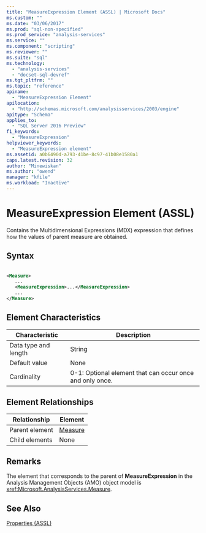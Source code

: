 ```yaml
---
title: "MeasureExpression Element (ASSL) | Microsoft Docs"
ms.custom: ""
ms.date: "03/06/2017"
ms.prod: "sql-non-specified"
ms.prod_service: "analysis-services"
ms.service: ""
ms.component: "scripting"
ms.reviewer: ""
ms.suite: "sql"
ms.technology: 
  - "analysis-services"
  - "docset-sql-devref"
ms.tgt_pltfrm: ""
ms.topic: "reference"
apiname: 
  - "MeasureExpression Element"
apilocation: 
  - "http://schemas.microsoft.com/analysisservices/2003/engine"
apitype: "Schema"
applies_to: 
  - "SQL Server 2016 Preview"
f1_keywords: 
  - "MeasureExpression"
helpviewer_keywords: 
  - "MeasureExpression element"
ms.assetid: a0b6490d-a793-41be-8c97-41b08e1580a1
caps.latest.revision: 32
author: "Minewiskan"
ms.author: "owend"
manager: "kfile"
ms.workload: "Inactive"
---
```

# MeasureExpression Element (ASSL)
  Contains the Multidimensional Expressions (MDX) expression that defines how the values of parent measure are obtained.  
  
## Syntax  
  
```xml  
  
<Measure>  
   ...  
   <MeasureExpression>...</MeasureExpression>  
   ...  
</Measure>  
```  
  
## Element Characteristics  
  
|Characteristic|Description|  
|--------------------|-----------------|  
|Data type and length|String|  
|Default value|None|  
|Cardinality|0-1: Optional element that can occur once and only once.|  
  
## Element Relationships  
  
|Relationship|Element|  
|------------------|-------------|  
|Parent element|[Measure](../../../analysis-services/scripting/objects/measure-element-assl.md)|  
|Child elements|None|  
  
## Remarks  
 The element that corresponds to the parent of **MeasureExpression** in the Analysis Management Objects (AMO) object model is <xref:Microsoft.AnalysisServices.Measure>.  
  
## See Also  
 [Properties &#40;ASSL&#41;](../../../analysis-services/scripting/properties/properties-assl.md)  
  
  

